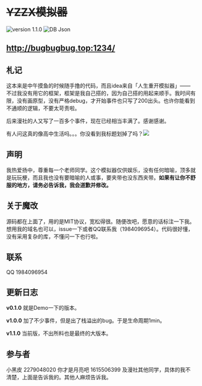 # ~~YZZX模拟器~~

<img src="https://img.shields.io/badge/version-v1.1.0-green" alt="version 1.1.0">
<img src="https://img.shields.io/badge/DB-Json-yellow" alt="DB Json">

http://bugbugbug.top:1234/
---

## 札记
这本来是中午摸鱼的时候随手撸的代码，而且idea来自「人生重开模拟器」——不过我没有用它的框架，框架是我自己搭的，因为自己搭的用起来顺手。我时间有限，没有画原型，没有严格debug，才开始事件也只写了200出头。也许你能看到不通顺的逻辑，不要太苛责啦。

后来漫社的人又写了一百多个事件，现在已经相当丰满了。感谢感谢。

有人问这真的像高中生活吗。。。你没看到我标题划掉了吗？<img src="https://tb2.bdstatic.com/tb/editor/images/face/i_f25.png?t=20140803">

## 声明
我热爱扬中，尊重每一个老师同学。这个模拟器仅供娱乐，没有任何暗喻，顶多就是玩玩梗，而且我也没有要暗喻的人或事，要夹带也没东西夹带。**如果有让你不舒服的地方，请务必告诉我，我会道歉并修改。**

## 关于魔改
源码都在上面了，用的是MIT协议，宽松得很。随便改吧，愿意的话标注一下我。想用我的域名也可以，issue一下或者QQ联系我（1984096954）。代码很好懂，没有采用复杂的库，不懂问一下也行啦。

## 联系
QQ 1984096954

## 更新日志
**v0.1.0**
就是Demo一下的版本。

**v1.0.0**
加了不少事件，但是出了栈溢出的bug。于是生命周期1min。

**v1.1.0**
当前版，不出所料也是最终的大版本。

## 参与者
小黑皮 2279048020
你才是月亮吧 1615506399
及漫社其他同学，具体的我不清楚，上面是告诉我的。其他人麻烦告诉我。